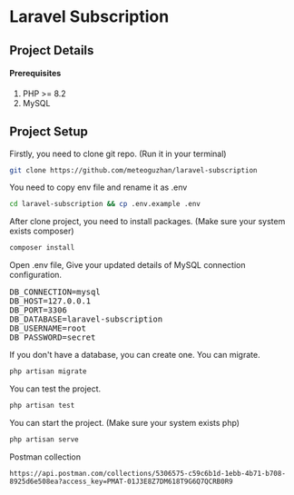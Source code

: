 # Laravel Subscription
## Project Details

#### Prerequisites
1. PHP >= 8.2
2. MySQL
## Project Setup
Firstly, you need to clone git repo. (Run it in your terminal)
```bash
git clone https://github.com/meteoguzhan/laravel-subscription
```
You need to copy env file and rename it as .env
```bash
cd laravel-subscription && cp .env.example .env
```
After clone project, you need to install packages. (Make sure your system exists composer)
```bash
composer install
```
Open .env file, Give your updated details of MySQL connection configuration.
<pre>
DB_CONNECTION=mysql
DB_HOST=127.0.0.1
DB_PORT=3306
DB_DATABASE=laravel-subscription
DB_USERNAME=root
DB_PASSWORD=secret
</pre>
If you don't have a database, you can create one.
You can migrate.
```bash
php artisan migrate
```
You can test the project.
```bash
php artisan test
```
You can start the project. (Make sure your system exists php)
```bash
php artisan serve
```
Postman collection 
```
https://api.postman.com/collections/5306575-c59c6b1d-1ebb-4b71-b708-8925d6e508ea?access_key=PMAT-01J3E8Z7DM618T9G6Q7QCRB0R9
```
